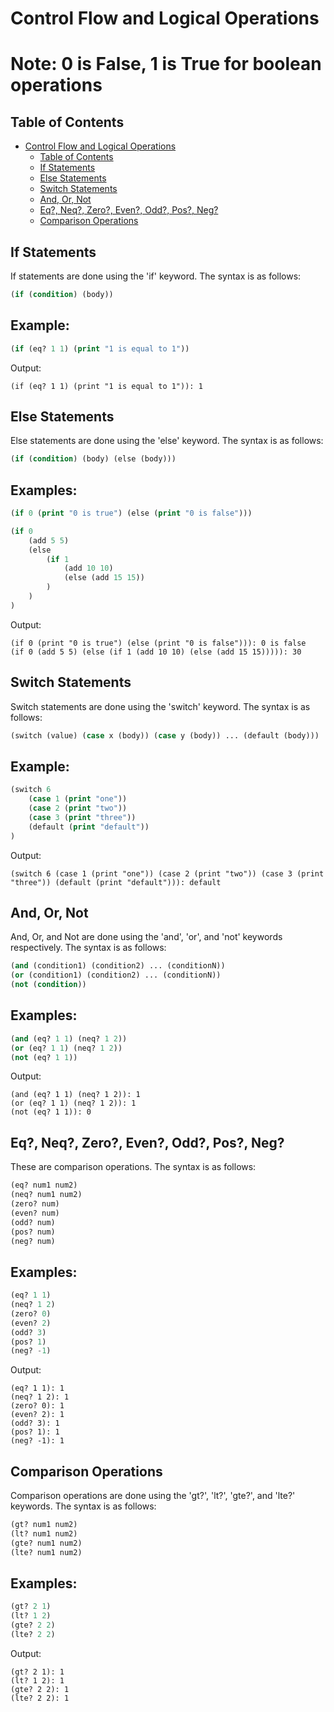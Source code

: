 # Control Flow and Logical Operations

# Note: 0 is False, 1 is True for boolean operations

## Table of Contents
- [Control Flow and Logical Operations](#control-flow-and-logical-operations)
  - [Table of Contents](#table-of-contents)
  - [If Statements](#if-statements)
  - [Else Statements](#else-statements)
  - [Switch Statements](#switch-statements)
  - [And, Or, Not](#and-or-not)
  - [Eq?, Neq?, Zero?, Even?, Odd?, Pos?, Neg?](#eq-neq-zero-even-odd-pos-neg)
  - [Comparison Operations](#comparison-operations)

## If Statements
If statements are done using the 'if' keyword. The syntax is as follows:
```lisp
(if (condition) (body))
```

## Example:
```lisp
(if (eq? 1 1) (print "1 is equal to 1"))
```
Output:
```
(if (eq? 1 1) (print "1 is equal to 1")): 1
```

## Else Statements
Else statements are done using the 'else' keyword. The syntax is as follows:
```lisp
(if (condition) (body) (else (body)))
```

## Examples:
```lisp
(if 0 (print "0 is true") (else (print "0 is false")))

(if 0
    (add 5 5)
    (else 
        (if 1
            (add 10 10)
            (else (add 15 15))
        )
    )
)
```
Output:
```
(if 0 (print "0 is true") (else (print "0 is false"))): 0 is false
(if 0 (add 5 5) (else (if 1 (add 10 10) (else (add 15 15))))): 30
```

## Switch Statements
Switch statements are done using the 'switch' keyword. The syntax is as follows:
```lisp
(switch (value) (case x (body)) (case y (body)) ... (default (body)))
```

## Example:
```lisp
(switch 6
    (case 1 (print "one"))
    (case 2 (print "two"))
    (case 3 (print "three"))
    (default (print "default"))
)
```
Output:
```
(switch 6 (case 1 (print "one")) (case 2 (print "two")) (case 3 (print "three")) (default (print "default"))): default
```

## And, Or, Not
And, Or, and Not are done using the 'and', 'or', and 'not' keywords respectively. The syntax is as follows:
```lisp
(and (condition1) (condition2) ... (conditionN))
(or (condition1) (condition2) ... (conditionN))
(not (condition))
```

## Examples:
```lisp
(and (eq? 1 1) (neq? 1 2))
(or (eq? 1 1) (neq? 1 2))
(not (eq? 1 1))
```
Output:
```
(and (eq? 1 1) (neq? 1 2)): 1
(or (eq? 1 1) (neq? 1 2)): 1
(not (eq? 1 1)): 0
```

## Eq?, Neq?, Zero?, Even?, Odd?, Pos?, Neg?
These are comparison operations. The syntax is as follows:
```lisp
(eq? num1 num2)
(neq? num1 num2)
(zero? num)
(even? num)
(odd? num)
(pos? num)
(neg? num)
```

## Examples:
```lisp
(eq? 1 1)
(neq? 1 2)
(zero? 0)
(even? 2)
(odd? 3)
(pos? 1)
(neg? -1)
```
Output:
```
(eq? 1 1): 1
(neq? 1 2): 1
(zero? 0): 1
(even? 2): 1
(odd? 3): 1
(pos? 1): 1
(neg? -1): 1
```

## Comparison Operations
Comparison operations are done using the 'gt?', 'lt?', 'gte?', and 'lte?' keywords. The syntax is as follows:
```lisp
(gt? num1 num2)
(lt? num1 num2)
(gte? num1 num2)
(lte? num1 num2)
```

## Examples:
```lisp
(gt? 2 1)
(lt? 1 2)
(gte? 2 2)
(lte? 2 2)
```
Output:
```
(gt? 2 1): 1
(lt? 1 2): 1
(gte? 2 2): 1
(lte? 2 2): 1
```
